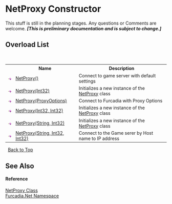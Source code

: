 # NetProxy Constructor 
This stuff is still in the planning stages. Any questions or Comments are welcome. _**\[This is preliminary documentation and is subject to change.\]**_


## Overload List
&nbsp;<table><tr><th></th><th>Name</th><th>Description</th></tr><tr><td>![Public method](media/pubmethod.gif "Public method")</td><td><a href="M_Furcadia_Net_NetProxy__ctor">NetProxy()</a></td><td>
Connect to game server with default settings</td></tr><tr><td>![Public method](media/pubmethod.gif "Public method")</td><td><a href="M_Furcadia_Net_NetProxy__ctor_2">NetProxy(Int32)</a></td><td>
Initializes a new instance of the <a href="T_Furcadia_Net_NetProxy">NetProxy</a> class</td></tr><tr><td>![Public method](media/pubmethod.gif "Public method")</td><td><a href="M_Furcadia_Net_NetProxy__ctor_1">NetProxy(ProxyOptions)</a></td><td>
Connect to Furcadia with Proxy Options</td></tr><tr><td>![Public method](media/pubmethod.gif "Public method")</td><td><a href="M_Furcadia_Net_NetProxy__ctor_3">NetProxy(Int32, Int32)</a></td><td>
Initializes a new instance of the <a href="T_Furcadia_Net_NetProxy">NetProxy</a> class</td></tr><tr><td>![Public method](media/pubmethod.gif "Public method")</td><td><a href="M_Furcadia_Net_NetProxy__ctor_4">NetProxy(String, Int32)</a></td><td>
Initializes a new instance of the <a href="T_Furcadia_Net_NetProxy">NetProxy</a> class</td></tr><tr><td>![Public method](media/pubmethod.gif "Public method")</td><td><a href="M_Furcadia_Net_NetProxy__ctor_5">NetProxy(String, Int32, Int32)</a></td><td>
Connect to the Game serer by Host name to IP address</td></tr></table>&nbsp;
<a href="#netproxy-constructor">Back to Top</a>

## See Also


#### Reference
<a href="T_Furcadia_Net_NetProxy">NetProxy Class</a><br /><a href="N_Furcadia_Net">Furcadia.Net Namespace</a><br />
